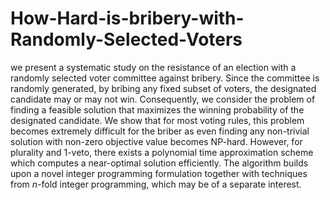 # How-Hard-is-bribery-with-Randomly-Selected-Voters

we present a systematic study on the resistance of an election with a randomly selected voter committee against bribery. Since the committee is randomly generated, by bribing any fixed subset of voters, the designated candidate may or may not win. Consequently, we consider the problem of finding a feasible solution that maximizes the winning probability of the designated candidate. We show that for most voting rules, this problem becomes extremely difficult for the briber as even finding any non-trivial solution with non-zero objective value becomes NP-hard. However, for plurality  and 1-veto, there exists a polynomial time approximation scheme which computes a near-optimal solution efficiently. The algorithm builds upon a novel integer programming formulation together with techniques from $n$-fold integer programming, which may be of a separate interest.
